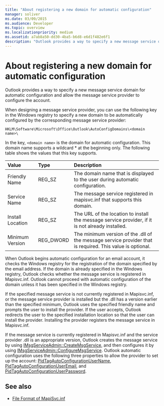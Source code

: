```yaml
---
title: "About registering a new domain for automatic configuration"
manager: soliver
ms.date: 03/09/2015
ms.audience: Developer
ms.topic: overview
ms.localizationpriority: medium
ms.assetid: a7ab8a50-dd30-4ba5-b6d8-e6d1f482e6f1
description: "Outlook provides a way to specify a new message service domain for automatic configuration and allow the message service provider to configure the account."
---
```


# About registering a new domain for automatic configuration

Outlook provides a way to specify a new message service domain for automatic configuration and allow the message service provider to configure the account.
  
When designing a message service provider, you can use the following key in the Windows registry to specify a new domain to be automatically configured by the corresponding message service provider: 
  
`HKLM\Software\Microsoft\Office\Outlook\AutoConfigDomains\<domain name>\`
  
In the key, `<domain name>` is the domain for automatic configuration. This domain name supports a wildcard \* at the beginning only. The following table shows the values that this key supports. 
  
| Value | Type | Description |
|:-----|:-----|:-----|
|Friendly Name  <br/> |REG_SZ  <br/> |The domain name that is displayed to the user during automatic configuration.  <br/> |
|Service Name  <br/> |REG_SZ  <br/> |The message service registered in mapisvc.inf that supports this domain.  <br/> |
|Install Location  <br/> |REG_SZ  <br/> |The URL of the location to install the message service provider, if it is not already installed.  <br/> |
|Minimum Version  <br/> |REG_DWORD  <br/> |The minimum version of the .dll of the message service provider that is required. This value is optional.  <br/> |
   
When Outlook begins automatic configuration for an email account, it checks the Windows registry for the registration of the domain specified by the email address. If the domain is already specified in the Windows registry, Outlook checks whether the message service is registered in Mapisvc.inf. Outlook cannot proceed with automatic configuration of the domain unless it has been specified in the Windows registry.
  
If the specified message service is not currently registered in Mapisvc.inf, or the message service provider is installed but the .dll has a version earlier than the specified minimum, Outlook uses the specified friendly name and prompts the user to install the provider. If the user accepts, Outlook redirects the user to the specified installation location so that the user can install the provider. Installing the provider registers the message service in Mapisvc.inf.
  
If the message service is currently registered in Mapisvc.inf and the service provider .dll is an appropriate version, Outlook creates the message service by using [IMsgServiceAdmin::CreateMsgService](https://msdn.microsoft.com/library/0135f049-0311-45e5-9685-78597d599a4e%28Office.15%29.aspx), and then configures it by using [IMsgServiceAdmin::ConfigureMsgService](https://msdn.microsoft.com/library/a08f5905-2585-49ca-abb7-a77f2736f604%28Office.15%29.aspx). Outlook automatic configuration uses the following three properties to allow the provider to set up the account: [PidTagAutoConfigurationUserName](https://msdn.microsoft.com/library/05dfa0e2-4ab1-4f57-9009-6a815aca87bd%28Office.15%29.aspx), [PidTagAutoConfigurationUserEmail](https://msdn.microsoft.com/library/845140c8-5454-4b47-acec-ab5aff00b768%28Office.15%29.aspx), and [PidTagAutoConfigurationUserPassword](https://msdn.microsoft.com/library/d33e7c45-55d8-4dc1-ade9-605542d87e61%28Office.15%29.aspx).
  
## See also

- [File Format of MapiSvc.inf](https://msdn.microsoft.com/library/b48eda17-83a8-4dc4-85c8-4ca827d13d25%28Office.15%29.aspx)

